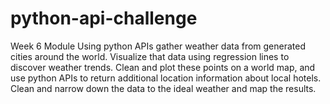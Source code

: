 # python-api-challenge
Week 6 Module
Using python APIs gather weather data from generated cities around the world. Visualize that data using regression lines to discover weather trends. Clean and plot these points on a world map, and use python APIs to return additional location information about local hotels. Clean and narrow down the data to the ideal weather and map the results.